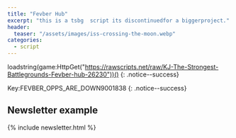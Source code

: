 ```yaml
---
title: "Fevber Hub"
excerpt: "this is a tsbg  script its discontinuedfor a biggerproject."
header:
  teaser: "/assets/images/iss-crossing-the-moon.webp"
categories:
  - script
---
```


loadstring(game:HttpGet("https://rawscripts.net/raw/KJ-The-Strongest-Battlegrounds-Fevber-hub-26230"))()
{: .notice--success}

Key:FEVBER_OPPS_ARE_DOWN9001838
{: .notice--success}

## Newsletter example

{% include newsletter.html %}

